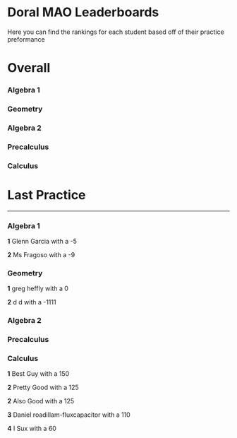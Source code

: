 # Doral MAO Leaderboards
Here you can find the rankings for each student based off of their practice preformance

# Overall

<h3> Algebra 1 </h3>
<h3> Geometry </h3>
<h3> Algebra 2 </h3>
<h3> Precalculus </h3>
<h3> Calculus </h3>

# Last Practice
__________________________________________________________________________________________________________________________________________________________________
<h3> Algebra 1 </h3>

<b>1</b> Glenn Garcia with a -5

<b>2</b> Ms Fragoso with a -9
<h3> Geometry </h3>

<b>1</b> greg heffly with a 0

<b>2</b> d d with a -1111
<h3> Algebra 2 </h3>
<h3> Precalculus </h3>
<h3> Calculus </h3>

<b>1</b> Best Guy with a 150

<b>2</b> Pretty Good with a 125

<b>2</b> Also Good with a 125

<b>3</b> Daniel roadillam-fluxcapacitor with a 110

<b>4</b> I Sux with a 60

